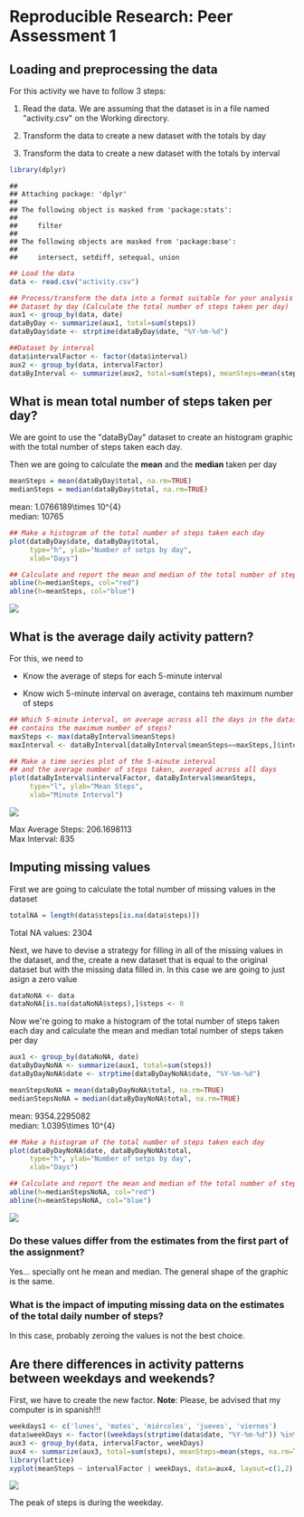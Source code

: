 # Reproducible Research: Peer Assessment 1


## Loading and preprocessing the data
For this activity we have to follow 3 steps:

1. Read the data. We are assuming that the dataset is in a file named "activity.csv" on the Working directory.

2. Transform the data to create a new dataset with the totals by day

3. Transform the data to create a new dataset with the totals by interval



```r
library(dplyr)
```

```
## 
## Attaching package: 'dplyr'
## 
## The following object is masked from 'package:stats':
## 
##     filter
## 
## The following objects are masked from 'package:base':
## 
##     intersect, setdiff, setequal, union
```

```r
## Load the data
data <- read.csv("activity.csv")

## Process/transform the data into a format suitable for your analysis
## Dataset by day (Calculate the total number of steps taken per day)
aux1 <- group_by(data, date)
dataByDay <- summarize(aux1, total=sum(steps))
dataByDay$date <- strptime(dataByDay$date, "%Y-%m-%d")

##Dataset by interval
data$intervalFactor <- factor(data$interval)
aux2 <- group_by(data, intervalFactor)
dataByInterval <- summarize(aux2, total=sum(steps), meanSteps=mean(steps, na.rm=TRUE))
```

## What is mean total number of steps taken per day?
We are goint to use the "dataByDay" dataset to create an histogram graphic with the total
number of steps taken each day.

Then we are going to calculate the **mean** and the **median** taken per day


```r
meanSteps = mean(dataByDay$total, na.rm=TRUE)
medianSteps = median(dataByDay$total, na.rm=TRUE)
```

mean: 1.0766189\times 10^{4}  
median: 10765  


```r
## Make a histogram of the total number of steps taken each day
plot(dataByDay$date, dataByDay$total, 
     type="h", ylab="Number of setps by day", 
     xlab="Days")

## Calculate and report the mean and median of the total number of steps taken per day
abline(h=medianSteps, col="red")
abline(h=meanSteps, col="blue")
```

![](PA1_template_files/figure-html/unnamed-chunk-3-1.png) 

## What is the average daily activity pattern?
For this, we need to 

* Know the average of steps for each 5-minute interval

* Know wich 5-minute interval on average, contains teh maximum number of steps



```r
## Which 5-minute interval, on average across all the days in the dataset,
## contains the maximum number of steps?
maxSteps <- max(dataByInterval$meanSteps)
maxInterval <- dataByInterval[dataByInterval$meanSteps==maxSteps,]$intervalFactor

## Make a time series plot of the 5-minute interval
## and the average number of steps taken, averaged across all days
plot(dataByInterval$intervalFactor, dataByInterval$meanSteps, 
     type="l", ylab="Mean Steps", 
     xlab="Minute Interval")
```

![](PA1_template_files/figure-html/unnamed-chunk-4-1.png) 

Max Average Steps: 206.1698113  
Max Interval: 835  

## Imputing missing values

First we are going to calculate the total number of missing values in the dataset

```r
totalNA = length(data$steps[is.na(data$steps)])
```

Total NA values: 2304

Next, we have to devise a strategy for filling in all of the missing values in the dataset,
and the, create a new dataset that is equal to the original dataset
but with the missing data filled in.
In this case we are going to just asign a zero value


```r
dataNoNA <- data
dataNoNA[is.na(dataNoNA$steps),]$steps <- 0
```

Now we're going to make a histogram of the total number of steps taken each day and calculate
the mean and median total number of steps taken per day


```r
aux1 <- group_by(dataNoNA, date)
dataByDayNoNA <- summarize(aux1, total=sum(steps))
dataByDayNoNA$date <- strptime(dataByDayNoNA$date, "%Y-%m-%d")

meanStepsNoNA = mean(dataByDayNoNA$total, na.rm=TRUE)
medianStepsNoNA = median(dataByDayNoNA$total, na.rm=TRUE)
```

mean: 9354.2295082  
median: 1.0395\times 10^{4}  


```r
## Make a histogram of the total number of steps taken each day
plot(dataByDayNoNA$date, dataByDayNoNA$total, 
     type="h", ylab="Number of setps by day", 
     xlab="Days")

## Calculate and report the mean and median of the total number of steps taken per day
abline(h=medianStepsNoNA, col="red")
abline(h=meanStepsNoNA, col="blue")
```

![](PA1_template_files/figure-html/unnamed-chunk-8-1.png) 

### Do these values differ from the estimates from the first part of the assignment?
Yes... specially ont he mean and median. The general shape of the graphic is the same.

### What is the impact of imputing missing data on the estimates of the total daily number of steps?
In this case, probably zeroing the values is not the best choice.


## Are there differences in activity patterns between weekdays and weekends?

First, we have to create the new factor.
**Note**: Please, be advised that my computer is in spanish!!!


```r
weekdays1 <- c('lunes', 'mates', 'miércoles', 'jueves', 'viernes')
data$weekDays <- factor((weekdays(strptime(data$date, "%Y-%m-%d")) %in% weekdays1)+1L, levels=1:2, labels=c('weekend', 'weekday'))
aux3 <- group_by(data, intervalFactor, weekDays)
aux4 <- summarize(aux3, total=sum(steps), meanSteps=mean(steps, na.rm=TRUE))
library(lattice)
xyplot(meanSteps ~ intervalFactor | weekDays, data=aux4, layout=c(1,2), type="l")
```

![](PA1_template_files/figure-html/unnamed-chunk-9-1.png) 

The peak of steps is during the weekday.




